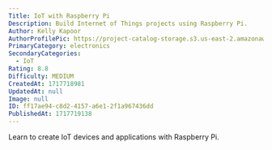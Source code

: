 ```yaml
---
Title: IoT with Raspberry Pi
Description: Build Internet of Things projects using Raspberry Pi.
Author: Kelly Kapoor
AuthorProfilePic: https://project-catalog-storage.s3.us-east-2.amazonaws.com/images/pfp.png
PrimaryCategory: electronics
SecondaryCategories:
  - IoT
Rating: 8.8
Difficulty: MEDIUM
CreatedAt: 1717718981
UpdatedAt: null
Image: null
ID: ff17ae94-c8d2-4157-a6e1-2f1a967436dd
PublishedAt: 1717719138
---
```


Learn to create IoT devices and applications with Raspberry Pi.
